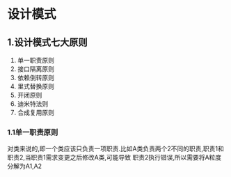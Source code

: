 # 设计模式

## 1.设计模式七大原则

1. 单一职责原则
2. 接口隔离原则
3. 依赖倒转原则
4. 里式替换原则
5. 开闭原则
6. 迪米特法则
7. 合成复用原则



### 1.1单一职责原则

对类来说的,即一个类应该只负责一项职责.比如A类负责两个2不同的职责,职责1和职责2,当职责1需求变更之后修改A类,可能导致
职责2执行错误,所以需要将A粒度分解为A1,A2